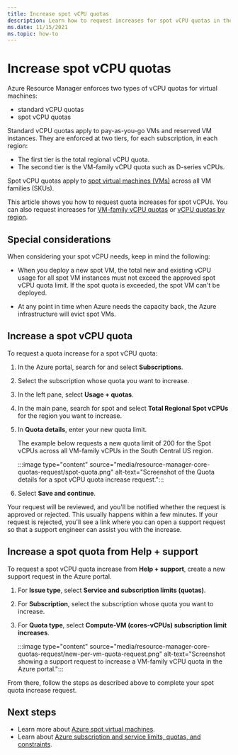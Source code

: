 ```yaml
---
title: Increase spot vCPU quotas
description: Learn how to request increases for spot vCPU quotas in the Azure portal.
ms.date: 11/15/2021
ms.topic: how-to
---
```


# Increase spot vCPU quotas

Azure Resource Manager enforces two types of vCPU quotas for virtual machines:

- standard vCPU quotas
- spot vCPU quotas

Standard vCPU quotas apply to pay-as-you-go VMs and reserved VM instances. They are enforced at two tiers, for each subscription, in each region:

- The first tier is the total regional vCPU quota.
- The second tier is the VM-family vCPU quota such as D-series vCPUs.

Spot vCPU quotas apply to [spot virtual machines (VMs)](../../virtual-machines/spot-vms.md) across all VM families (SKUs).

This article shows you how to request quota increases for spot vCPUs. You can also request increases for [VM-family vCPU quotas](per-vm-quota-requests.md) or [vCPU quotas by region](regional-quota-requests.md).

## Special considerations

When considering your spot vCPU needs, keep in mind the following:

- When you deploy a new spot VM, the total new and existing vCPU usage for all spot VM instances must not exceed the approved spot vCPU quota limit. If the spot quota is exceeded, the spot VM can't be deployed.

- At any point in time when Azure needs the capacity back, the Azure infrastructure will evict spot VMs.

## Increase a spot vCPU quota

To request a quota increase for a spot vCPU quota:

1. In the Azure portal, search for and select **Subscriptions**.
1. Select the subscription whose quota you want to increase.
1. In the left pane, select **Usage + quotas**.
1.	In the main pane, search for spot and select **Total Regional Spot vCPUs** for the region you want to increase. 
1. In **Quota details**, enter your new quota limit.

   The example below requests a new quota limit of 200 for the Spot vCPUs across all VM-family vCPUs in the South Central US region.

   :::image type="content" source="media/resource-manager-core-quotas-request/spot-quota.png" alt-text="Screenshot of the Quota details for a spot vCPU quota increase request.":::

1. Select **Save and continue**.

Your request will be reviewed, and you'll be notified whether the request is approved or rejected. This usually happens within a few minutes. If your request is rejected, you'll see a link where you can open a support request so that a support engineer can assist you with the increase.

## Increase a spot quota from Help + support

To request a spot vCPU quota increase from **Help + support**, create a new support request in the Azure portal.

1. For **Issue type**, select **Service and subscription limits (quotas)**.
1. For **Subscription**, select the subscription whose quota you want to increase.
1. For **Quota type**, select **Compute-VM (cores-vCPUs) subscription limit increases**.

   :::image type="content" source="media/resource-manager-core-quotas-request/new-per-vm-quota-request.png" alt-text="Screenshot showing a support request to increase a VM-family vCPU quota in the Azure portal.":::

From there, follow the steps as described above to complete your spot quota increase request.

## Next steps

- Learn more about [Azure spot virtual machines](../../virtual-machines/spot-vms.md).
- Learn about [Azure subscription and service limits, quotas, and constraints](/azure/azure-resource-manager/management/azure-subscription-service-limits).
